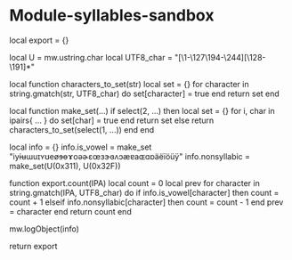 # Module-syllables-sandbox
local export = {}

local U = mw.ustring.char
local UTF8_char = "[\1-\127\194-\244][\128-\191]*"

local function characters_to_set(str)
	local set = {}
	for character in string.gmatch(str, UTF8_char) do
		set[character] = true
	end
	return set
end

local function make_set(...)
	if select(2, ...) then
		local set = {}
		for i, char in ipairs{ ... } do
			set[char] = true
		end
		return set
	else
		return characters_to_set(select(1, ...))
	end
end

local info = {}
info.is_vowel = make_set "iyɨʉɯuɪʏʊeøɘɵɤoəɚɛœɜɝɞʌɔæɐaɶɑɒäëïöüÿ"
info.nonsyllabic = make_set(U(0x311), U(0x32F))

function export.count(IPA)
	local count = 0
	local prev
	for character in string.gmatch(IPA, UTF8_char) do
		if info.is_vowel[character] then
			count = count + 1
		elseif info.nonsyllabic[character] then
			count = count - 1
		end
		prev = character
	end
	return count
end

mw.logObject(info)

return export
